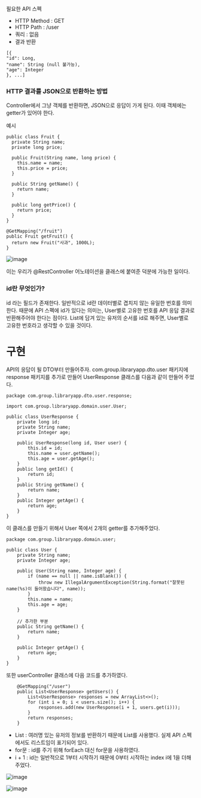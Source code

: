 필요한 API 스펙 
- HTTP Method : GET
- HTTP Path : /user
- 쿼리 : 없음
- 결과 반환
```
[{
"id": Long,
"name": String (null 불가능),
"age": Integer
}, ...]
```

### HTTP 결과를 JSON으로 반환하는 방법
Controller에서 그냥 객체를 반환하면, JSON으로 응답이 가게 된다. 이때 객체에는 getter가 있어야 한다.

예시
```
public class Fruit {
  private String name;
  private long price;

  public Fruit(String name, long price) {
    this.name = name;
    this.price = price;
  }

  public String getName() {
    return name;
  }

  public long getPrice() {
    return price;
  }
}
```
```
@GetMapping("/fruit")
public Fruit getFruit() {
  return new Fruit("사과", 1000L);
}
```
![image](https://github.com/skcy1515/Programming-Study/assets/140364849/41437d6e-e523-4326-b0d3-3ffbf59440d5)

이는 우리가 @RestController 어노테이션을 클래스에 붙여준 덕분에 가능한 일이다.

### id란 무엇인가?
id 라는 필드가 존재한다. 일반적으로 id란 데이터별로 겹치지 않는 유일한 번호를 의미한다. 때문에 API 스펙에 id가 있다는 의미는, User별로 고유한 번호를 API 응답 결과로 반환해주어야 한다는 점이다. List에 담겨 있는 유저의 순서를 id로 해주면, User별로 고유한 번호라고 생각할 수 있을 것이다.

# 구현
API의 응답이 될 DTO부터 만들어주자. com.group.libraryapp.dto.user 패키지에 response 패키지를 추가로 만들어 UserResponse 클래스를 다음과 같이 만들어 주었다.

```
package com.group.libraryapp.dto.user.response;

import com.group.libraryapp.domain.user.User;

public class UserResponse {
    private long id;
    private String name;
    private Integer age;

    public UserResponse(long id, User user) {
        this.id = id;
        this.name = user.getName();
        this.age = user.getAge();
    }
    public long getId() {
        return id;
    }
    public String getName() {
        return name;
    }
    public Integer getAge() {
        return age;
    }
}
```
이 클래스를 만들기 위해서 User 쪽에서 2개의 getter를 추가해주었다.

```
package com.group.libraryapp.domain.user;

public class User {
    private String name;
    private Integer age;

    public User(String name, Integer age) {
        if (name == null || name.isBlank()) {
            throw new IllegalArgumentException(String.format("잘못된 name(%s)이 들어왔습니다", name));
        }
        this.name = name;
        this.age = age;
    }

    // 추가한 부분
    public String getName() {
        return name;
    }

    public Integer getAge() {
        return age;
    }
}
```
또한 userController 클래스에 다음 코드를 추가하였다.
```
    @GetMapping("/user")
    public List<UserResponse> getUsers() {
        List<UserResponse> responses = new ArrayList<>();
        for (int i = 0; i < users.size(); i++) {
            responses.add(new UserResponse(i + 1, users.get(i)));
        }
        return responses;
    }
```
- List<UserResponse> : 여러명 있는 유저의 정보를 반환하기 때문에 List를 사용했다. 실제 API 스펙에서도 리스트임이 표기되어 있다.
- for문 : id를 주기 위해 forEach 대신 for문을 사용하였다.
- i + 1 : id는 일반적으로 1부터 시작하기 때문에 0부터 시작하는 index i에 1을 더해주었다.

![image](https://github.com/skcy1515/Programming-Study/assets/140364849/23540f1b-f3d1-4d12-9d6f-1876e5654cbe)

![image](https://github.com/skcy1515/Programming-Study/assets/140364849/d9dff4c8-07bb-480b-8937-54861ab6a030)
